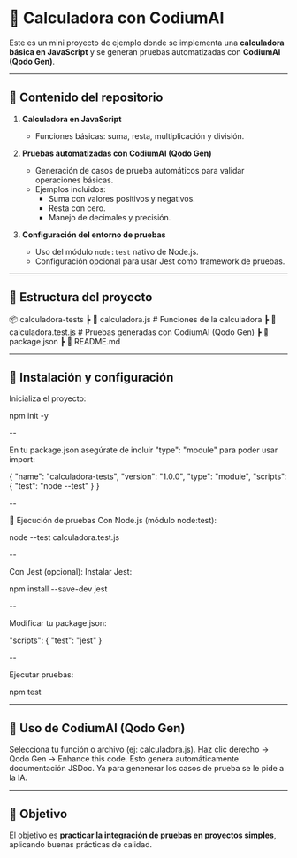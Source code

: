 # 🧮 Calculadora con CodiumAI  

Este es un mini proyecto de ejemplo donde se implementa una **calculadora básica en JavaScript** y se generan pruebas automatizadas con **CodiumAI (Qodo Gen)**.  

---

## 📂 Contenido del repositorio  

1. **Calculadora en JavaScript**  
   - Funciones básicas: suma, resta, multiplicación y división.  

2. **Pruebas automatizadas con CodiumAI (Qodo Gen)**  
   - Generación de casos de prueba automáticos para validar operaciones básicas.  
   - Ejemplos incluidos:  
     - Suma con valores positivos y negativos.  
     - Resta con cero.  
     - Manejo de decimales y precisión.  

3. **Configuración del entorno de pruebas**  
   - Uso del módulo `node:test` nativo de Node.js.  
   - Configuración opcional para usar Jest como framework de pruebas.  

---

## 📂 Estructura del proyecto
📦 calculadora-tests
 ┣ 📜 calculadora.js        # Funciones de la calculadora
 ┣ 📜 calculadora.test.js   # Pruebas generadas con CodiumAI (Qodo Gen)
 ┣ 📜 package.json
 ┣ 📜 README.md

---

## 🚀 Instalación y configuración  

Inicializa el proyecto:  

npm init -y

--

En tu package.json asegúrate de incluir "type": "module" para poder usar import:

{
  "name": "calculadora-tests",
  "version": "1.0.0",
  "type": "module",
  "scripts": {
    "test": "node --test"
  }
}

--

🔧 Ejecución de pruebas
Con Node.js (módulo node:test):

node --test calculadora.test.js

--

Con Jest (opcional):
Instalar Jest:

npm install --save-dev jest

--

Modificar tu package.json:

"scripts": {
  "test": "jest"
}

-- 

Ejecutar pruebas:

npm test

---

## 🤖 Uso de CodiumAI (Qodo Gen)
Selecciona tu función o archivo (ej: calculadora.js).
Haz clic derecho → Qodo Gen → Enhance this code.
Esto genera automáticamente documentación JSDoc.
Ya para genenerar los casos de prueba se le pide a la IA.

---
## 🚀 Objetivo

El objetivo es **practicar la integración de pruebas en proyectos simples**, aplicando buenas prácticas de calidad.  